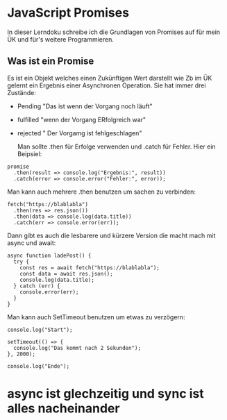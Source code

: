 # JavaScript Promises

In dieser Lerndoku schreibe ich die Grundlagen von Promises auf für mein ÜK und für's weitere Programmieren.

## Was ist ein Promise

Es ist ein Objekt welches einen Zukünftigen Wert darstellt wie Zb im ÜK gelernt ein Ergebnis einer Asynchronen Operation. Sie hat immer drei Zustände:

- Pending "Das ist wenn der Vorgang noch läuft"
- fulfilled "wenn der Vorgang ERfolgreich war"
- rejected " Der Vorgamg ist fehlgeschlagen"

  Man sollte .then für Erfolge verwenden und .catch für Fehler.
Hier ein Beipsiel:

```
promise
  .then(result => console.log("Ergebnis:", result))
  .catch(error => console.error("Fehler:", error));
```

Man kann auch mehrere .then benutzen um sachen zu verbinden:

```
fetch("https://blablabla")
  .then(res => res.json())
  .then(data => console.log(data.title))
  .catch(err => console.error(err));

```

Dann gibt es auch die lesbarere und kürzere Version die macht mach mit async und await:

```
async function ladePost() {
  try {
    const res = await fetch("https://blablabla");
    const data = await res.json();
    console.log(data.title);
  } catch (err) {
    console.error(err);
  }
}

```


Man kann auch SetTimeout benutzen um etwas zu verzögern:

```
console.log("Start");

setTimeout(() => {
  console.log("Das kommt nach 2 Sekunden");
}, 2000);

console.log("Ende");

```

# async ist glechzeitig und sync ist alles nacheinander

